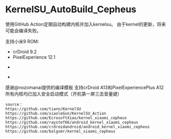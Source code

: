 # KernelSU_AutoBuild_Cepheus

使用GitHub Action定期自动构建内核并加入kernelsu。
由于kernel的更新，将来可能会编译失败。

支持小米9 ROM:
- crDroid 9.2
- PixelExperience  12.1
- ~~~EvolutionX~~~
- ~~~PixelOS~~~
感谢@nozomanai提供的编译模板
支持crDroid A13和PixelExperiencePlus A12
所有内核均已加入安全启动模式（开机第一屏三击音量键）

```
source：
https://github.com/tiann/KernelSU
https://github.com/xiaoleGun/KernelSU_Action
https://github.com/EcrosoftXiao/kernel_xiaomi_cepheus
https://github.com/raystef66/android_kernel_xiaomi_cepheus
https://github.com/crdroidandroid/android_kernel_xiaomi_cepheus
https://github.com/balgxmr/kernel_xiaomi_cepheus
```

